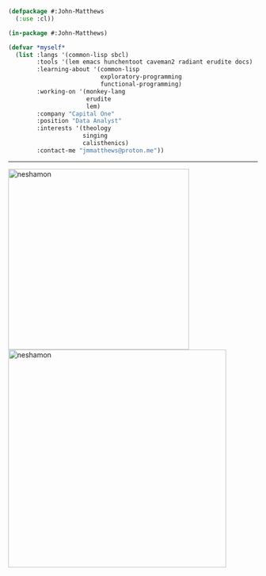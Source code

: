 ```lisp
(defpackage #:John-Matthews
  (:use :cl))

(in-package #:John-Matthews)

(defvar *myself*
  (list :langs '(common-lisp sbcl)
        :tools '(lem emacs hunchentoot caveman2 radiant erudite docs)
        :learning-about '(common-lisp
                          exploratory-programming
                          functional-programming)
        :working-on '(monkey-lang
                      erudite
                      lem)
        :company "Capital One"
        :position "Data Analyst"
        :interests '(theology
                     singing
                     calisthenics)
        :contact-me "jmmatthews@proton.me"))
```
<hr></hr>
<p><img align="left" width=365px margin=0px padding=0px src="https://github-readme-stats.vercel.app/api/top-langs?username=neshamon&show_icons=true&theme=dark&locale=en&layout=compact" alt="neshamon" /></p>

<p><img width=440px margin= 0px padding=0px src="https://github-readme-streak-stats.herokuapp.com/?user=neshamon&theme=dark" alt="neshamon" /></p>

